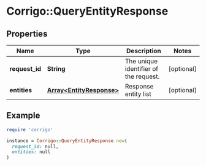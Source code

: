 # Corrigo::QueryEntityResponse

## Properties

| Name | Type | Description | Notes |
| ---- | ---- | ----------- | ----- |
| **request_id** | **String** | The unique identifier of the request. | [optional] |
| **entities** | [**Array&lt;EntityResponse&gt;**](EntityResponse.md) | Response entity list | [optional] |

## Example

```ruby
require 'corrigo'

instance = Corrigo::QueryEntityResponse.new(
  request_id: null,
  entities: null
)
```

